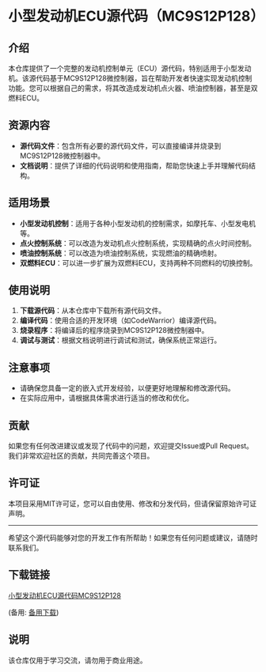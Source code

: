 # 小型发动机ECU源代码（MC9S12P128）

## 介绍

本仓库提供了一个完整的发动机控制单元（ECU）源代码，特别适用于小型发动机。该源代码基于MC9S12P128微控制器，旨在帮助开发者快速实现发动机控制功能。您可以根据自己的需求，将其改造成发动机点火器、喷油控制器，甚至是双燃料ECU。

## 资源内容

- **源代码文件**：包含所有必要的源代码文件，可以直接编译并烧录到MC9S12P128微控制器中。
- **文档说明**：提供了详细的代码说明和使用指南，帮助您快速上手并理解代码结构。

## 适用场景

- **小型发动机控制**：适用于各种小型发动机的控制需求，如摩托车、小型发电机等。
- **点火控制系统**：可以改造为发动机点火控制系统，实现精确的点火时间控制。
- **喷油控制系统**：可以改造为喷油控制系统，实现燃油的精确喷射。
- **双燃料ECU**：可以进一步扩展为双燃料ECU，支持两种不同燃料的切换控制。

## 使用说明

1. **下载源代码**：从本仓库中下载所有源代码文件。
2. **编译代码**：使用合适的开发环境（如CodeWarrior）编译源代码。
3. **烧录程序**：将编译后的程序烧录到MC9S12P128微控制器中。
4. **调试与测试**：根据文档说明进行调试和测试，确保系统正常运行。

## 注意事项

- 请确保您具备一定的嵌入式开发经验，以便更好地理解和修改源代码。
- 在实际应用中，请根据具体需求进行适当的修改和优化。

## 贡献

如果您有任何改进建议或发现了代码中的问题，欢迎提交Issue或Pull Request。我们非常欢迎社区的贡献，共同完善这个项目。

## 许可证

本项目采用MIT许可证，您可以自由使用、修改和分发代码，但请保留原始许可证声明。

---

希望这个源代码能够对您的开发工作有所帮助！如果您有任何问题或建议，请随时联系我们。

## 下载链接
[小型发动机ECU源代码MC9S12P128](https://pan.quark.cn/s/7b5b0dc49b4c) 

(备用: [备用下载](https://pan.baidu.com/s/1qcN2anFgBACTPy3KOGuy6g?pwd=1234))

## 说明

该仓库仅用于学习交流，请勿用于商业用途。
